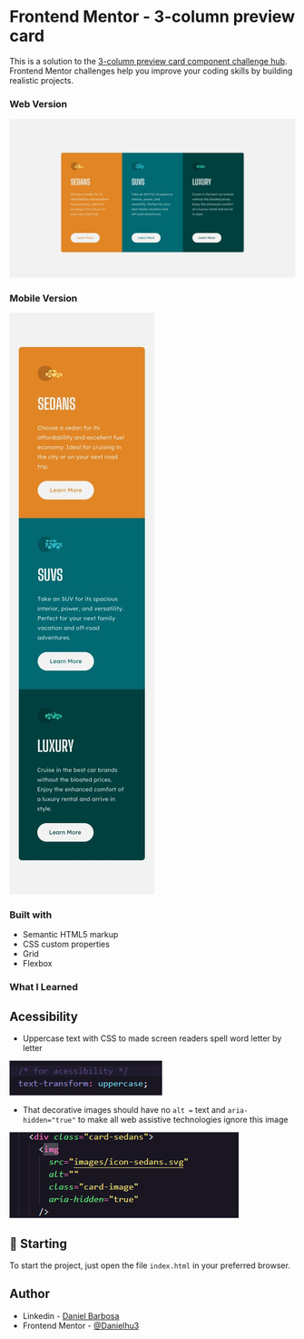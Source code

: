 # Frontend Mentor - 3-column preview card

This is a solution to the [3-column preview card component challenge hub](https://www.frontendmentor.io/challenges/3column-preview-card-component-pH92eAR2-). Frontend Mentor challenges help you improve your coding skills by building realistic projects.

### Web Version

<img src="design/desktop-design.jpg" alt="Desktop Version"/>

### Mobile Version

<img src="design/mobile-design.jpg" alt="Mobile Version"/>

### Built with

- Semantic HTML5 markup
- CSS custom properties
- Grid
- Flexbox

### What I Learned

## Acessibility

- Uppercase text with CSS to made screen readers spell word letter by letter

<img src="screenshots/text-transform.png" alt="Text transform code"/>

- That decorative images should have no `alt =` text and `aria-hidden="true"` to make all web assistive technologies ignore this image

<img src="screenshots/decorative-img.png" alt="Decorative images code"/>

## 🚀 Starting

To start the project, just open the file `index.html` in your preferred browser.

## Author

- Linkedin - [Daniel Barbosa](https://www.linkedin.com/in/danielbarbosadefreitas/)
- Frontend Mentor - [@Danielhu3](https://www.frontendmentor.io/profile/Danielhu3)
